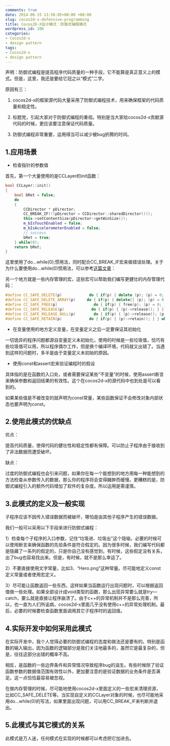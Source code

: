 ```yaml
---
comments: true
date: 2014-06-15 13:50:05+00:00 +08:00
slug: cocos2d-x-defensive-programming
title: Cocos2D-X设计模式：防御式编程模式
wordpress_id: 106
categories:
- Cocos2d-x
- design pattern
tags:
- Cocos2d-x
- design pattern
---
```


<!-- toc -->
声明：防御式编程是提高程序代码质量的一种手段，它不能算是真正意义上的模式。但是，这里，我还是要给它冠之以“模式”二字。

原因有三：

  1. cocos2d-x的框架源代码大量采用了防御式编程技术，用来确保框架的代码质量和稳定性。

  2. 标题党，引起大家对于防御式编程的重视。特别是当大家给cocos2d-x贡献源代码的时候，更应该要注意保证代码质量。

  3. 防御式编程非常重要，运用得当可以减少被bug折腾的时间。

<!-- more -->

## 1.应用场景

- 检查指针的参数值

首先，第一个大量使用的是CCLayer的init函数：

```cpp
bool CCLayer::init()
{
    bool bRet = false;
    do
    {
        CCDirector * pDirector;
        CC_BREAK_IF(!(pDirector = CCDirector::sharedDirector()));
        this->setContentSize(pDirector->getWinSize());
        m_bIsTouchEnabled = false;
        m_bIsAccelerometerEnabled = false;
        // success
        bRet = true;
    } while(0);
    return bRet;
}
```

这里使用了do…while(0);惯用法，同时配合CC_BREAK_IF宏来做错误处理。关于为什么要使用do…while(0)惯用法，可以参考[这篇文章](http://www.cnblogs.com/baiyanhuang/archive/2009/09/16/1730736.html)：

另一个地方就是一些内存管理的宏，这些宏可以帮助我们编写更健壮的内存管理代码：

```cpp
#define CC_SAFE_DELETE(p)            do { if(p) { delete (p); (p) = 0; } } while(0)
#define CC_SAFE_DELETE_ARRAY(p)     do { if(p) { delete[] (p); (p) = 0; } } while(0)
#define CC_SAFE_FREE(p)                do { if(p) { free(p); (p) = 0; } } while(0)
#define CC_SAFE_RELEASE(p)            do { if(p) { (p)->release(); } } while(0)
#define CC_SAFE_RELEASE_NULL(p)        do { if(p) { (p)->release(); (p) = 0; } } while(0)
#define CC_SAFE_RETAIN(p)            do { if(p) { (p)->retain(); } } while(0)
```

- 在变量使用的地方定义变量，在变量定义之后一定要保证其初始化

一切诡异的程序问题都源自变量定义未初始化，使用的时候是一些垃圾值，恰巧有些垃圾值可以用，所以程序偶尔工作，但是换个编译环境，代码就又出错了。当遇到这样的问题时，多半是由于变量定义未初始的原因。

- 使用const和assert宏来验证编程时的假设

具体指的是在函数的入口处，或者需要保证某些“不变量”的时候，使用assert断言来确保参数和返回结果的有效性。这个在cocos2d-x的源代码中也到处是可以看到的。

如果某些值是不被改变的就声明为const常量，某些函数保证不会修改对象内部状态也要声明为const。

## 2.使用此模式的优缺点

优点：

提高代码质量，使得代码的健壮性和稳定性都有保障。可以防止子程序由于接收到了非法数据而遭受破坏。

缺点：

过度的防御式编程也会引来问题，如果你在每一个能想到的地方用每一种能想到的方法检查从参数传入的数据，那么你的程序将会变得臃肿而缓慢。更糟糕的是，防御式编程引入的额外代码增加了软件的复杂度。所以运用是需谨慎。

## 3.此模式的定义及一般实现

子程序应该不因传入错误数据而被破坏，哪怕是由其他子程序产生的错误数据。

我们一般可以采用以下手段来进行防御式编程：

1）检查每个子程序的入口参数，记住“垃圾进、垃圾出”这个隐喻。必要的时候可以使用断言来确保函数的先验条件是符合假定的。因为很多时候，我们编写代码都是隐藏了一系列的假定的，只是你自己没有感觉到，有时候，这些假定没有关系，出了bug也容易找出来。但是，有时候，就不是那么幸运了。

2）不要直接使用文字常量，比如3、“Hero.png”这种常量。尽可能地定义const定义常量或者使用宏定义。

3）尽可能让函数返回一些东西，这样如果当函数运行出现问题时，可以根据返回值做一些处理。如果全部设计成void类型的函数，那么出现异常要么就是try—catch，要么就是直接让程序崩溃了。由于c++的异常机制并不是那么完善，所以，也一直为人们所诟病，cocos2d-x里面几乎没有使用c++的异常处理机制。最后，必要的时候要检查函数里面调用其它子程序时的返回值。

## 4.实际开发中如何采用此模式

在实际开发中，我个人觉得必要的防御式编程的态度和做法还是要有的。特别是函数的输入输出，因为函数的逻辑部分是我们关注地最多的，虽然它是最复杂的，但是，往往这部分出错的概率不高。

相反，是函数的一些边界条件和异常情况导致程序bug的滋生。有些时候除了验证函数参数的数据值范围有效性以外，更加要注意的是验证数据的业务条件是否满足。这一点恰恰最容易被忽视。

在做内存管理的时候，尽可能地使用cocos2d-x里面定义的一些宏来清理资源，比如CC_SAFE_DELETE等。当实现自定义的CCLayer对象的时候，也尽可能地采用do…while(0)的写法，如果里面出现问题，可以用CC_BREAK_IF来判断并退出。

## 5.此模式与其它模式的关系

此模式是万人迷，任何模式在实现的时候都可以考虑把它加进去。
